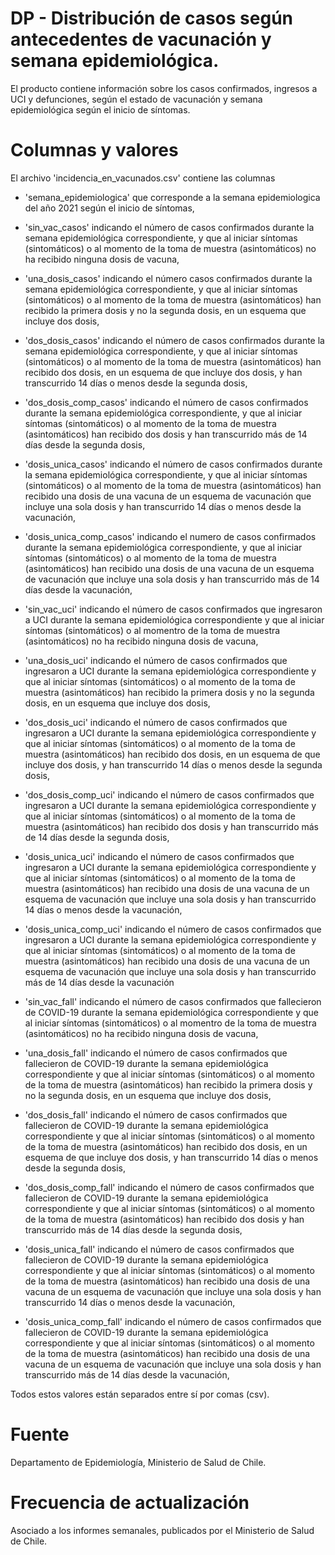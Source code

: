 # DP - Distribución de casos según antecedentes de vacunación y semana epidemiológica. 

El producto contiene información sobre los casos confirmados, ingresos a UCI y defunciones, según el estado de vacunación y semana epidemiológica según el inicio de síntomas.

# Columnas y valores
El archivo 'incidencia_en_vacunados.csv' contiene las columnas 

- 'semana_epidemiologica' que corresponde a la semana epidemiologica del año 2021 según el inicio de síntomas, 

- 'sin_vac_casos'  indicando el número de casos confirmados durante la semana epidemiológica correspondiente, y que al iniciar síntomas (sintomáticos) o al momento de la toma de muestra (asintomáticos) no ha recibido ninguna dosis de vacuna,

- 'una_dosis_casos' indicando el  número casos confirmados durante la semana epidemiológica correspondiente,  y que al iniciar síntomas (sintomáticos) o al momento de la toma de muestra (asintomáticos) han recibido la primera dosis y no la segunda dosis, en un esquema que incluye dos dosis,

- 'dos_dosis_casos' indicando el número de casos confirmados durante la semana epidemiológica correspondiente, y que al iniciar síntomas (sintomáticos) o al momento de la toma de muestra (asintomáticos)  han recibido dos dosis, en un esquema de que incluye dos dosis, y han transcurrido 14 días o menos desde la segunda dosis,

- 'dos_dosis_comp_casos' indicando el número de casos confirmados durante la semana epidemiológica correspondiente, y que al iniciar síntomas (sintomáticos) o al momento de la toma de muestra (asintomáticos) han recibido dos dosis y han transcurrido más de 14 días desde la segunda dosis,

- 'dosis_unica_casos' indicando el número de casos confirmados durante la semana epidemiológica correspondiente, y que al iniciar síntomas (sintomáticos) o  al momento de la toma de muestra (asintomáticos) han recibido una dosis de una vacuna de un esquema de vacunación que incluye una sola dosis y han transcurrido 14 días o menos desde la vacunación,

- 'dosis_unica_comp_casos' indicando el numero de casos confirmados durante la semana epidemiológica correspondiente, y que al iniciar síntomas (sintomáticos) o  al momento de la toma de muestra (asintomáticos) han recibido una dosis de una vacuna de un esquema de vacunación que incluye una sola dosis y han transcurrido más de 14 días desde la vacunación,

- 'sin_vac_uci' indicando el número de casos confirmados que ingresaron a UCI durante la semana epidemiológica correspondiente y que al iniciar síntomas (sintomáticos) o al momentro de la toma de muestra (asintomáticos) no ha recibido ninguna dosis de vacuna,

- 'una_dosis_uci' indicando el número de casos confirmados que ingresaron a UCI durante la semana epidemiológica correspondiente y que al iniciar síntomas (sintomáticos) o al momento de la toma de muestra (asintomáticos) han recibido la primera dosis y no la segunda dosis, en un esquema que incluye dos dosis,

- 'dos_dosis_uci' indicando el número de casos confirmados que ingresaron a UCI durante la semana epidemiológica correspondiente y que al iniciar síntomas (sintomáticos) o al momento de la toma de muestra (asintomáticos)  han recibido dos dosis, en un esquema de que incluye dos dosis, y han transcurrido 14 días o menos desde la segunda dosis,

- 'dos_dosis_comp_uci'  indicando el número de casos confirmados que ingresaron a UCI durante la semana epidemiológica correspondiente y que al iniciar síntomas (sintomáticos) o al momento de la toma de muestra (asintomáticos) han recibido dos dosis y han transcurrido más de 14 días desde la segunda dosis,

- 'dosis_unica_uci' indicando el número de casos confirmados que ingresaron a UCI durante la semana epidemiológica correspondiente y que al iniciar síntomas (sintomáticos) o  al momento de la toma de muestra (asintomáticos) han recibido una dosis de una vacuna de un esquema de vacunación que incluye una sola dosis y han transcurrido 14 días o menos desde la vacunación,

- 'dosis_unica_comp_uci' indicando el número de casos confirmados que ingresaron a UCI durante la semana epidemiológica correspondiente y que al iniciar síntomas (sintomáticos) o al momento de la toma de muestra (asintomáticos) han recibido una dosis de una vacuna de un esquema de vacunación que incluye una sola dosis y han transcurrido más de 14 días desde la vacunación

- 'sin_vac_fall' indicando el número de casos confirmados que fallecieron de COVID-19 durante la semana epidemiológica correspondiente y que al iniciar síntomas (sintomáticos) o al momentro de la toma de muestra (asintomáticos) no ha recibido ninguna dosis de vacuna,

- 'una_dosis_fall' indicando el número de casos confirmados que fallecieron de COVID-19 durante la semana epidemiológica correspondiente y que al iniciar síntomas (sintomáticos) o al momento de la toma de muestra (asintomáticos) han recibido la primera dosis y no la segunda dosis, en un esquema que incluye dos dosis,

- 'dos_dosis_fall' indicando el número de casos confirmados que fallecieron de COVID-19 durante la semana epidemiológica correspondiente y que al iniciar síntomas (sintomáticos) o al momento de la toma de muestra (asintomáticos)  han recibido dos dosis, en un esquema de que incluye dos dosis, y han transcurrido 14 días o menos desde la segunda dosis,

- 'dos_dosis_comp_fall' indicando el número de casos confirmados que fallecieron de COVID-19 durante la semana epidemiológica correspondiente y que al iniciar síntomas (sintomáticos) o al momento de la toma de muestra (asintomáticos) han recibido dos dosis y han transcurrido más de 14 días desde la segunda dosis,

- 'dosis_unica_fall' indicando el número de casos confirmados que fallecieron de COVID-19 durante la semana epidemiológica correspondiente y que al iniciar síntomas (sintomáticos) o  al momento de la toma de muestra (asintomáticos) han recibido una dosis de una vacuna de un esquema de vacunación que incluye una sola dosis y han transcurrido 14 días o menos desde la vacunación,

- 'dosis_unica_comp_fall' indicando el número de casos confirmados que fallecieron de COVID-19 durante la semana epidemiológica correspondiente y que al iniciar síntomas (sintomáticos) o al momento de la toma de muestra (asintomáticos) han recibido una dosis de una vacuna de un esquema de vacunación que incluye una sola dosis y han transcurrido más de 14 días desde la vacunación,

Todos estos valores están separados entre sí por comas (csv).

# Fuente
Departamento de Epidemiología, Ministerio de Salud de Chile. 

# Frecuencia de actualización
Asociado a los informes semanales, publicados por el Ministerio de Salud de Chile.



